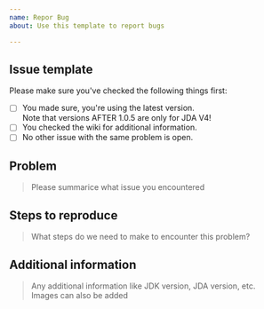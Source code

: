 ```yaml
---
name: Repor Bug
about: Use this template to report bugs

---
```


## Issue template
Please make sure you've checked the following things first:
- [ ] You made sure, you're using the latest version.  
Note that versions AFTER 1.0.5 are only for JDA V4!
- [ ] You checked the wiki for additional information.
- [ ] No other issue with the same problem is open.

## Problem
> Please summarice what issue you encountered
<!-- Type below this line -->


## Steps to reproduce
> What steps do we need to make to encounter this problem?
<!-- Type below this line -->


## Additional information
> Any additional information like JDK version, JDA version, etc.  
> Images can also be added
<!-- Type below this line -->

